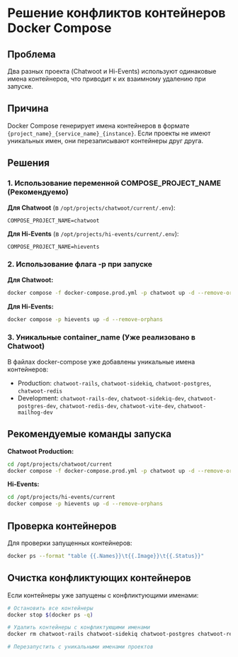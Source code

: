 # Решение конфликтов контейнеров Docker Compose

## Проблема
Два разных проекта (Chatwoot и Hi-Events) используют одинаковые имена контейнеров, что приводит к их взаимному удалению при запуске.

## Причина
Docker Compose генерирует имена контейнеров в формате `{project_name}_{service_name}_{instance}`. Если проекты не имеют уникальных имен, они перезаписывают контейнеры друг друга.

## Решения

### 1. Использование переменной COMPOSE_PROJECT_NAME (Рекомендуемо)

**Для Chatwoot** (в `/opt/projects/chatwoot/current/.env`):
```env
COMPOSE_PROJECT_NAME=chatwoot
```

**Для Hi-Events** (в `/opt/projects/hi-events/current/.env`):
```env
COMPOSE_PROJECT_NAME=hievents
```

### 2. Использование флага -p при запуске

**Для Chatwoot:**
```bash
docker compose -f docker-compose.prod.yml -p chatwoot up -d --remove-orphans
```

**Для Hi-Events:**
```bash
docker compose -p hievents up -d --remove-orphans
```

### 3. Уникальные container_name (Уже реализовано в Chatwoot)

В файлах docker-compose уже добавлены уникальные имена контейнеров:
- Production: `chatwoot-rails`, `chatwoot-sidekiq`, `chatwoot-postgres`, `chatwoot-redis`
- Development: `chatwoot-rails-dev`, `chatwoot-sidekiq-dev`, `chatwoot-postgres-dev`, `chatwoot-redis-dev`, `chatwoot-vite-dev`, `chatwoot-mailhog-dev`

## Рекомендуемые команды запуска

**Chatwoot Production:**
```bash
cd /opt/projects/chatwoot/current
docker compose -f docker-compose.prod.yml -p chatwoot up -d --remove-orphans
```

**Hi-Events:**
```bash
cd /opt/projects/hi-events/current
docker compose -p hievents up -d --remove-orphans
```

## Проверка контейнеров

Для проверки запущенных контейнеров:
```bash
docker ps --format "table {{.Names}}\t{{.Image}}\t{{.Status}}"
```

## Очистка конфликтующих контейнеров

Если контейнеры уже запущены с конфликтующими именами:
```bash
# Остановить все контейнеры
docker stop $(docker ps -q)

# Удалить контейнеры с конфликтующими именами
docker rm chatwoot-rails chatwoot-sidekiq chatwoot-postgres chatwoot-redis hi-events

# Перезапустить с уникальными именами проектов
```
